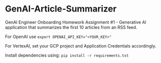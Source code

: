 # GenAI-Article-Summarizer
GenAI Engineer Onboarding Homework Assignment #1 - Generative AI application that summarizes the first 10 articles from an RSS feed.

For OpenAI use `export OPENAI_API_KEY="<YOUR_KEY>"`

For VertexAI, set your GCP project and Application Credentials accordingly.

Install dependencies using: `pip install -r requirements.txt`
